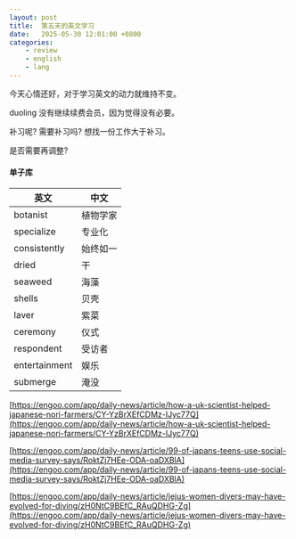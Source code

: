 ```yaml
---
layout: post
title:  第五天的英文学习
date:   2025-05-30 12:01:00 +0800
categories: 
    - review
    - english
    - lang
---
```


今天心情还好，对于学习英文的动力就维持不变。

duoling 没有继续续费会员，因为觉得没有必要。

补习呢? 需要补习吗? 想找一份工作大于补习。

是否需要再调整?

#### 单子库

英文 | 中文
-- | --
botanist | 植物学家
specialize | 专业化
consistently | 始终如一
dried | 干
seaweed  | 海藻
shells | 贝壳
laver | 紫菜
ceremony | 仪式
respondent | 受访者
entertainment | 娱乐
submerge | 淹没

[https://engoo.com/app/daily-news/article/how-a-uk-scientist-helped-japanese-nori-farmers/CY-YzBrXEfCDMz-IJyc77Q](https://engoo.com/app/daily-news/article/how-a-uk-scientist-helped-japanese-nori-farmers/CY-YzBrXEfCDMz-IJyc77Q)

[https://engoo.com/app/daily-news/article/99-of-japans-teens-use-social-media-survey-says/RoktZj7HEe-ODA-oaDXBlA](https://engoo.com/app/daily-news/article/99-of-japans-teens-use-social-media-survey-says/RoktZj7HEe-ODA-oaDXBlA)

[https://engoo.com/app/daily-news/article/jejus-women-divers-may-have-evolved-for-diving/zH0NtC9BEfC_RAuQDHG-Zg](https://engoo.com/app/daily-news/article/jejus-women-divers-may-have-evolved-for-diving/zH0NtC9BEfC_RAuQDHG-Zg)